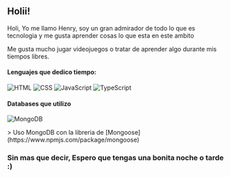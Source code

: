 ## Holii!
Holi, Yo me llamo Henry, soy un gran admirador de todo lo que es tecnologia y me gusta aprender cosas lo que esta en este ambito

Me gusta mucho jugar videojuegos o tratar de aprender algo durante mis tiempos libres.

#### Lenguajes que dedico tiempo:
<p>
  <img alt="HTML" src="https://img.shields.io/badge/HTML5-E34F26?style=for-the-badge&logo=html5&logoColor=white" />
  <img alt="CSS" src="https://img.shields.io/badge/CSS3-1572B6?style=for-the-badge&logo=css3&logoColor=white" />
  <img alt="JavaScript" src="https://img.shields.io/badge/JavaScript-323330?style=for-the-badge&logo=javascript&logoColor=F7DF1E" />
  <img alt="TypeScript" src="https://img.shields.io/badge/TypeScript-007ACC?style=for-the-badge&logo=typescript&logoColor=white">
</p>

#### Databases que utilizo
<p>
  <img alt="MongoDB" src="https://img.shields.io/badge/MongoDB-4EA94B?style=for-the-badge&logo=mongodb&logoColor=white">
</p>
> Uso MongoDB con la libreria de [Mongoose](https://www.npmjs.com/package/mongoose)

### Sin mas que decir, Espero que tengas una bonita noche o tarde :)
